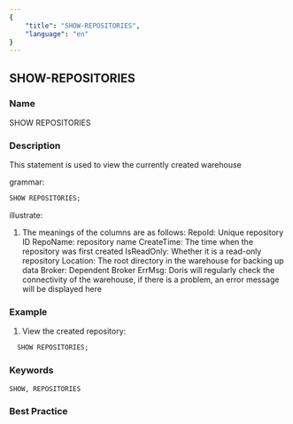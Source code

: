 ```yaml
---
{
    "title": "SHOW-REPOSITORIES",
    "language": "en"
}
---
```


## SHOW-REPOSITORIES

### Name

SHOW REPOSITORIES

### Description

This statement is used to view the currently created warehouse

grammar:

```sql
SHOW REPOSITORIES;
```

illustrate:

1. The meanings of the columns are as follows:
        RepoId: Unique repository ID
        RepoName: repository name
        CreateTime: The time when the repository was first created
        IsReadOnly: Whether it is a read-only repository
        Location: The root directory in the warehouse for backing up data
        Broker: Dependent Broker
        ErrMsg: Doris will regularly check the connectivity of the warehouse, if there is a problem, an error message will be displayed here

### Example

1. View the created repository:

```sql
  SHOW REPOSITORIES;
```

### Keywords

    SHOW, REPOSITORIES

### Best Practice

